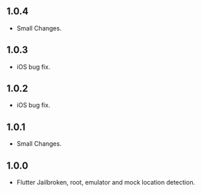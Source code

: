 ## 1.0.4

* Small Changes.

## 1.0.3

* iOS bug fix.

## 1.0.2

* iOS bug fix.

## 1.0.1

* Small Changes.

## 1.0.0

* Flutter Jailbroken, root, emulator and mock location detection.


